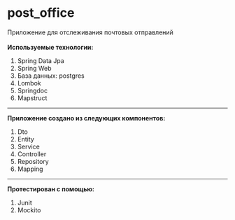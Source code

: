 # post_office
Приложение для отслеживания почтовых отправлений
<br/>
<br/>
<b>Используемые технологии:</b>
  <ol>
    <li>Spring Data Jpa</li>
    <li>Spring Web</li>
    <li>База данных: postgres</li>
    <li>Lombok</li>
    <li>Springdoc</li>
    <li>Mapstruct</li>
  </ol>
<hr/>
<b>Приложение создано из следующих компонентов:</b>
  <ol>
    <li>Dto</li>
    <li>Entity</li>
    <li>Service</li>
    <li>Controller</li>
    <li>Repository</li>
    <li>Mapping</li>
  </ol>
<hr/>
<b>Протестирован с помощью:</b>
 <ol>
    <li>Junit</li>
    <li>Mockito</li>
  </ol>
